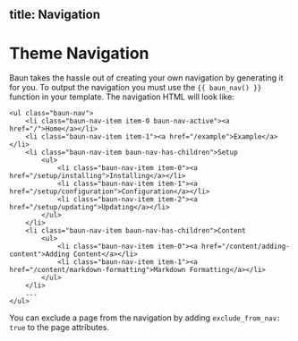 title: Navigation
----
# Theme Navigation

Baun takes the hassle out of creating your own navigation by generating it for you. To output the navigation
you must use the `{{ baun_nav() }}` function in your template. The navigation HTML will look like:

    <ul class="baun-nav">
        <li class="baun-nav-item item-0 baun-nav-active"><a href="/">Home</a></li>
        <li class="baun-nav-item item-1"><a href="/example">Example</a></li>
        <li class="baun-nav-item baun-nav-has-children">Setup
            <ul>
                <li class="baun-nav-item item-0"><a href="/setup/installing">Installing</a></li>
                <li class="baun-nav-item item-1"><a href="/setup/configuration">Configuration</a></li>
                <li class="baun-nav-item item-2"><a href="/setup/updating">Updating</a></li>
            </ul>
        </li>
        <li class="baun-nav-item baun-nav-has-children">Content
            <ul>
                <li class="baun-nav-item item-0"><a href="/content/adding-content">Adding Content</a></li>
                <li class="baun-nav-item item-1"><a href="/content/markdown-formatting">Markdown Formatting</a></li>
            </ul>
        </li>
        ...
    </ul>

You can exclude a page from the navigation by adding `exclude_from_nav: true` to the page attributes.